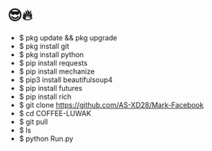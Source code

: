 # 😎🔥
- $ pkg update && pkg upgrade
- $ pkg install git
- $ pkg install python
- $ pip install requests
- $ pip install mechanize
- $ pip3 install beautifulsoup4
- $ pip install futures
- $ pip install rich
- $ git clone https://github.com/AS-XD28/Mark-Facebook
- $ cd COFFEE-LUWAK
- $ git pull
- $ ls
- $ python Run.py
